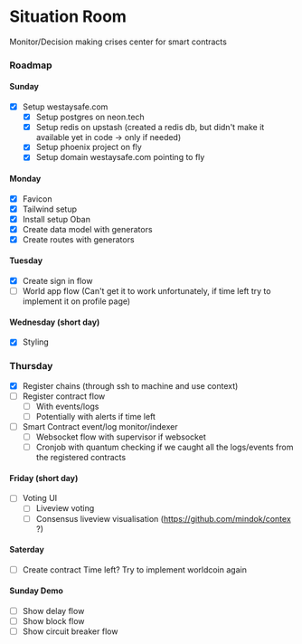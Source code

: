 # Situation Room

Monitor/Decision making crises center for smart contracts

### Roadmap

#### Sunday
- [x] Setup westaysafe.com
  - [x] Setup postgres on neon.tech
  - [x] Setup redis on upstash (created a redis db, but didn't make it available yet in code -> only if needed)
  - [x] Setup phoenix project on fly
  - [x] Setup domain westaysafe.com pointing to fly

#### Monday
- [x] Favicon
- [x] Tailwind setup 
- [x] Install setup Oban 
- [x] Create data model with generators
- [x] Create routes with generators

#### Tuesday
- [x] Create sign in flow 
- [ ] World app flow (Can't get it to work unfortunately, if time left try to implement it on profile page)

#### Wednesday (short day)

- [x] Styling

### Thursday
- [x] Register chains (through ssh to machine and use context)
- [ ] Register contract flow
  - [ ] With events/logs
  - [ ] Potentially with alerts if time left
- [ ] Smart Contract event/log monitor/indexer
  - [ ] Websocket flow with supervisor if websocket 
  - [ ] Cronjob with quantum checking if we caught all the logs/events from the registered contracts

#### Friday (short day)
- [ ] Voting UI
  - [ ] Liveview voting
  - [ ] Consensus liveview visualisation (https://github.com/mindok/contex ?)

#### Saterday
- [ ] Create contract
Time left? Try to implement worldcoin again

#### Sunday Demo
- [ ] Show delay flow
- [ ] Show block flow
- [ ] Show circuit breaker flow

